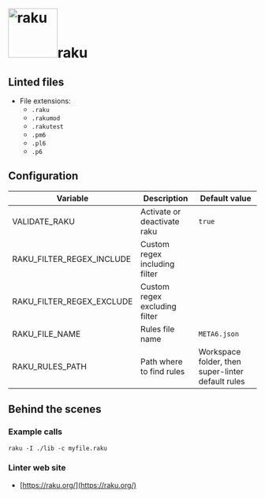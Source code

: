 <!-- markdownlint-disable MD033 MD041 -->
<!-- Generated by .automation/build.py, please do not update manually -->
# <a href="https://raku.org/" target="blank" title="Visit linter Web Site"><img src="https://raku.org/camelia-logo.png" alt="raku" height="100px"></a>raku

## Linted files

- File extensions:
  - `.raku`
  - `.rakumod`
  - `.rakutest`
  - `.pm6`
  - `.pl6`
  - `.p6`

## Configuration

| Variable | Description | Default value |
| ----------------- | -------------- | -------------- |
| VALIDATE_RAKU | Activate or deactivate raku | `true` |
| RAKU_FILTER_REGEX_INCLUDE | Custom regex including filter |  |
| RAKU_FILTER_REGEX_EXCLUDE | Custom regex excluding filter |  |
| RAKU_FILE_NAME | Rules file name | `META6.json` |
| RAKU_RULES_PATH | Path where to find rules | Workspace folder, then super-linter default rules |

## Behind the scenes

### Example calls

```shell
raku -I ./lib -c myfile.raku
```

### Linter web site
- [https://raku.org/](https://raku.org/)

